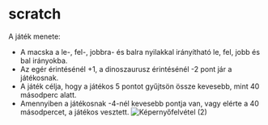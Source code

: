 # scratch
A játék menete:
- A macska a le-, fel-, jobbra- és balra nyilakkal irányítható le, fel, jobb és bal irányokba.
- Az egér érintésénél +1, a dinoszaurusz érintésénél -2 pont jár a játékosnak.
- A játék célja, hogy a játékos 5 pontot gyűjtsön össze kevesebb, mint 40 másodperc alatt.
- Amennyiben a játékosnak -4-nél kevesebb pontja van, vagy elérte a 40 másodpercet, a játékos vesztett.
![Képernyőfelvétel (2)](https://github.com/user-attachments/assets/2e22157e-35db-4d16-bc06-bc877be2dbf7)
